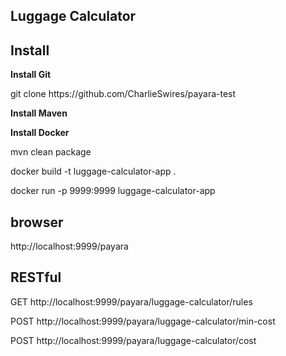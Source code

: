 Luggage Calculator
------------------

Install
-------

<p><b>Install Git</b></p>
<p>git clone https://github.com/CharlieSwires/payara-test</p>
<p><b>Install Maven</b></p>
<p><b>Install Docker</b></p>
<p>mvn clean package</p>
<p>docker build -t luggage-calculator-app .</p>
<p>docker run -p 9999:9999 luggage-calculator-app</p>


browser
-------
<p>http://localhost:9999/payara</p>


RESTful
-------

<p>GET http://localhost:9999/payara/luggage-calculator/rules</p>
<p>POST http://localhost:9999/payara/luggage-calculator/min-cost</p>
<p>POST http://localhost:9999/payara/luggage-calculator/cost</p>


